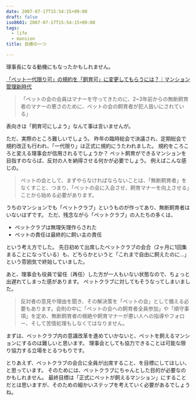 ```yaml
---
date: 2007-07-17T15:54:15+09:00
draft: false
iso8601: 2007-07-17T15:54:15+09:00
tags:
  - life
  - mansion
title: 目標の一つ

---
```


理事長になる動機にもなったかもしれません。

<a title="「ペット一代限り可」の規約を「飼育可」に変更してもらうには？｜マンション管理新時代" href="http://kenplatz.nikkeibp.co.jp/article/mansion/20070515/507586/">「ペット一代限り可」の規約を「飼育可」に変更してもらうには？｜マンション管理新時代</a>
<blockquote>「ペットの会の会員はマナーを守ってきたのに、2~3年前からの無断飼育者のマナーの悪さのために、ペットの会の飼育者が犯人扱いにされている」</blockquote>

表向きは「飼育可にしよう」なんて事は言いませんが。

ただ、実際のところ難しいでしょう。
昨年の臨時総会で決議され、定期総会で規約改正も行われ、「一代限り」は正式に規約にうたわれました。
規約をころころと変える理事会が信用されるでしょうか？
ペット飼育ができるマンションを目指すのならば、反対の人を納得させる何かが必要でしょう。
例えばこんな感じの。

<blockquote>ペットの会として、まずやらなければならないことは、「無断飼育者」をなくすこと、つまり、「ペットの会に入会させ、飼育マナーを向上させる」ことから始める必要があります。</blockquote>

うちのマンションでも「ペットクラブ」というものが作ってあり、無断飼育者はいないはずです。
ただ、残念ながら「ペットクラブ」の人たちの多くは、

- ペットクラブは無理矢理作らされた
- ペットの責任は最終的に飼い主の責任

という考え方でした。
先日初めて出席したペットクラブの会合（2ヶ月に1回集まることになっている）も、どちらかというと「これまで自由に飼えたのに…」という雰囲気で終始していました。

あと、理事会も役員で留任（再任）した方が一人もいない状態なので、ちょっと出遅れてしまった感があります。
ペットクラブに対してもそうなってしまいました。

<blockquote>反対者の意見や理由を聞き、その解決策を「ペットの会」として備える必要もあります。会則の中に「ペットの会への飼育者全員参加」や「順守事項」を定め、無断飼育者の根絶や飼育マナーが悪い人への指導やフォロー、そして苦情処理もしなくてはなりません。</blockquote>

まずは、ペットクラブ内の意識改革を進めていかないと、ペットを飼えるマンションにするのは難しいと思います。
理事会としても協力できることは可能な限り協力する立場をとるつもりです。

とりあえず、ペットクラブの会合に全員が出席すること、を目標にしてほしい、と思っています。
そのためには、ペットクラブにちゃんとした目的が必要なのかもしれません。
最終目標は「正式にペットが飼えるマンション」にすることだとは思いますが、そのための細かいステップを考えていく必要があるでしょうね。
